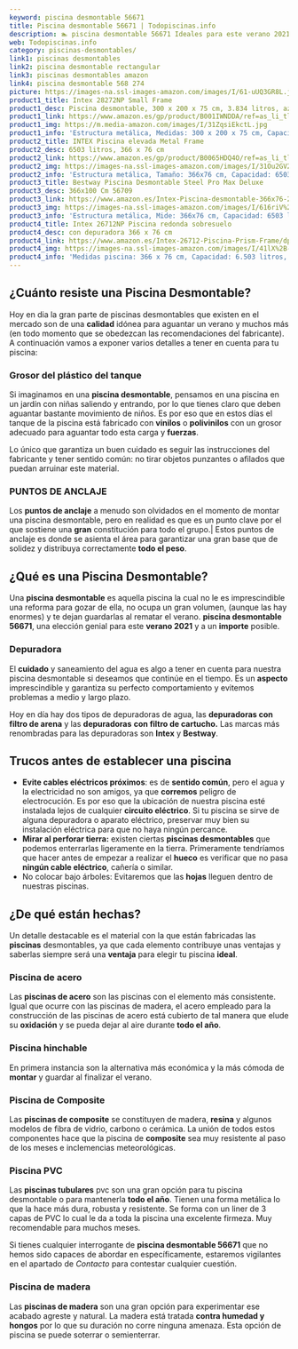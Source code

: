 ```yaml
---
keyword: piscina desmontable 56671
title: Piscina desmontable 56671 | Todopiscinas.info
description: 🏊 piscina desmontable 56671 Ideales para este verano 2021. Aquí puedes comprar piscina desmontable 56671 y comparar con otras similares. No dejes escapar piscina desmontable 56671 a un precio realmente tentador.
web: Todopiscinas.info
category: piscinas-desmontables/
link1: piscinas desmontables
link2: piscina desmontable rectangular
link3: piscinas desmontables amazon
link4: piscina desmontable 568 274
picture: https://images-na.ssl-images-amazon.com/images/I/61-uUQ3GR8L.jpg
product1_title: Intex 28272NP Small Frame
product1_desc: Piscina desmontable, 300 x 200 x 75 cm, 3.834 litros, azul
product1_link: https://www.amazon.es/gp/product/B001IWNDDA/ref=as_li_tl?ie=UTF8&camp=3638&creative=24630&creativeASIN=B001IWNDDA&linkCode=as2&tag=todopiscinas0e-21&linkId=25b9d647487c889cb6ef56ed63f50ca1
product1_img: https://m.media-amazon.com/images/I/31ZqsiEkctL.jpg
product1_info: 'Estructura metálica, Medidas: 300 x 200 x 75 cm, Capacidad: 3.834 litros, Para 6 personas (+ 6 años), Fácil montaje, Forma rectangular'
product2_title: INTEX Piscina elevada Metal Frame
product2_desc: 6503 litros, 366 x 76 cm
product2_link: https://www.amazon.es/gp/product/B0065HDQ4O/ref=as_li_tl?ie=UTF8&camp=3638&creative=24630&creativeASIN=B0065HDQ4O&linkCode=as2&tag=todopiscinas0e-21&linkId=ed2430e3ba564d3527ee103df33ed7b3
product2_img: https://images-na.ssl-images-amazon.com/images/I/31Ou2GV2SAL.jpg
product2_info: 'Estructura metálica, Tamaño: 366x76 cm, Capacidad: 6503 litros, Forma circular, De 4 a 7 personas (+6 años)'
product3_title: Bestway Piscina Desmontable Steel Pro Max Deluxe
product3_desc: 366x100 Cm 56709
product3_link: https://www.amazon.es/Intex-Piscina-desmontable-366x76-28210NP/dp/B0065HDQ4O?__mk_es_ES=%C3%85M%C3%85%C5%BD%C3%95%C3%91&crid=25UQGV9HG2INI&dchild=1&keywords=piscinas+desmontables&qid=1615854176&sprefix=piscinas+dem%2Caps%2C201&sr=8-5&linkCode=ll1&tag=todopiscinas0e-21&linkId=34f200977c6cbaab1f3f4d9ac0e64755&language=es_ES&ref_=as_li_ss_tl
product3_img: https://images-na.ssl-images-amazon.com/images/I/616riV%2BiY3L.jpg
product3_info: 'Estructura metálica, Mide: 366x76 cm, Capacidad: 6503 litros, De 4 a 7 personas mayores de 6 años, Forma circular, Tecnología Super-Tough'
product4_title: Intex 26712NP Piscina redonda sobresuelo
product4_desc: con depuradora 366 x 76 cm
product4_link: https://www.amazon.es/Intex-26712-Piscina-Prism-Frame/dp/B07FB823GL?__mk_es_ES=%C3%85M%C3%85%C5%BD%C3%95%C3%91&dchild=1&keywords=piscinas+desmontables+con+depuradora&qid=1615936418&sr=8-5&linkCode=ll1&tag=todopiscinas0e-21&linkId=d98699de7830cd471766fa1daa36de34&language=es_ES&ref_=as_li_ss_tl
product4_img: https://images-na.ssl-images-amazon.com/images/I/41lX%2B-YpibL.jpg
product4_info: 'Medidas piscina: 366 x 76 cm, Capacidad: 6.503 litros, Incluye depuradora de cartucha A, Lona resistente triple capa'
---
```




## ¿Cuánto resiste una Piscina Desmontable?

Hoy en dia la gran parte de piscinas desmontables que existen en el mercado son de una **calidad** idónea para aguantar un verano y muchos más (en todo momento que se obedezcan las recomendaciones del fabricante). A continuación vamos a exponer varios detalles a tener en cuenta para tu piscina:


### Grosor del plástico del tanque

Si imaginamos en una **piscina desmontable**, pensamos en una piscina en un jardín con niñas saliendo y entrando, por lo que tienes claro que deben aguantar bastante movimiento de niños. Es por eso que en estos días el tanque de la piscina está fabricado con **vinilos** o **polivinilos** con un grosor adecuado para aguantar todo esta carga y **fuerzas**.

Lo único que garantiza un	 buen cuidado es seguir las instrucciones del fabricante y tener sentido común: no tirar objetos punzantes o afilados que puedan arruinar este material.


### PUNTOS DE ANCLAJE

Los **puntos de anclaje** a menudo son olvidados en el momento de montar una piscina desmontable, pero en realidad es que es un punto clave por el que sostiene una **gran** constitución para todo el grupo.| Estos puntos de anclaje es donde se asienta el área para garantizar una gran base que de solidez y distribuya correctamente **todo el peso**.
## ¿Qué es una Piscina Desmontable?

Una **piscina desmontable** es aquella piscina la cual no le es imprescindible una reforma para gozar de ella, no ocupa un gran volumen, (aunque las hay enormes) y te dejan guardarlas al rematar el verano.  **piscina desmontable 56671**, una elección genial para este **verano 2021** y a un **importe** posible.

<stats-list :link1=link1 :link2=link2 :link3=link3 :link4=link4 :category=category></stats-list>

<brand-panel :title=product1_title :desc=product1_desc :img=product1_img :link=product1_link></brand-panel>

<external-banner></external-banner>



### Depuradora

El **cuidado** y saneamiento del agua es algo a tener en cuenta para nuestra piscina desmontable si deseamos que continúe en el tiempo. Es un **aspecto** imprescindible y garantiza su perfecto comportamiento y evitemos problemas a medio y largo plazo.

Hoy en día hay dos tipos de depuradoras de agua, las **depuradoras con filtro de arena** y  las **depuradoras** **con filtro de cartucho.** Las marcas más renombradas para las depuradoras son **Intex** y **Bestway**.


## Trucos antes de establecer una piscina



*   **Evite cables eléctricos próximos**: es de **sentido común**, pero el agua y la electricidad no son amigos, ya que **corremos** peligro de electrocución. Es por eso que la ubicación de nuestra piscina esté instalada lejos de cualquier **circuito eléctrico**. Si tu piscina se sirve de alguna depuradora o aparato eléctrico, preservar muy bien su instalación eléctrica para que no haya ningún percance.
*   **Mirar al perforar tierra:** existen ciertas **piscinas desmontables** que podemos enterrarlas ligeramente en la tierra. Primeramente tendríamos que hacer antes de empezar a realizar el **hueco** es verificar que no pasa **ningún cable eléctrico**, cañería o similar.
*   No colocar bajo árboles: Evitaremos que las **hojas** lleguen dentro de nuestras piscinas.


## ¿De qué  están hechas?

Un detalle destacable es el material con la que están fabricadas las **piscinas** desmontables, ya que cada elemento contribuye unas ventajas y saberlas siempre será una **ventaja** para elegir tu piscina **ideal**.


### Piscina de acero

Las **piscinas de acero** son las piscinas con el elemento más consistente. Igual que ocurre con las piscinas de madera, el acero empleado para la construcción de las piscinas de acero está cubierto de tal manera que elude su **oxidación** y se pueda dejar al aire durante **todo el año**.


### Piscina hinchable

En primera instancia son la alternativa más económica y la más cómoda de **montar** y guardar al finalizar el verano.


### Piscina de Composite

Las **piscinas de composite** se constituyen de madera, **resina** y algunos modelos de fibra de vidrio, carbono o cerámica. La unión de todos estos componentes hace que la piscina de **composite** sea muy resistente al paso de los meses e inclemencias meteorológicas.


### Piscina  PVC

Las **piscinas tubulares** pvc son una gran opción para tu piscina desmontable o para mantenerla **todo el año**. Tienen una forma metálica lo que la hace más dura, robusta y resistente. Se forma con un liner de 3 capas de PVC lo cual le da a toda la piscina una excelente firmeza. Muy recomendable para muchos meses.

Si tienes cualquier interrogante de **piscina desmontable 56671** que no hemos sido capaces de abordar en específicamente, estaremos vigilantes en el apartado de _Contacto_ para contestar cualquier cuestión.


### Piscina de madera

Las **piscinas de madera** son una gran opción para experimentar ese acabado agreste y natural. La madera está tratada **contra humedad y hongos** por lo que su duración no corre ninguna amenaza. Esta opción de piscina se puede soterrar o semienterrar.